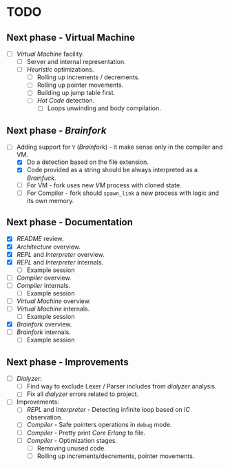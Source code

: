 # TODO

## Next phase - Virtual Machine

- [ ] *Virtual Machine* facility.
  - [ ] Server and internal representation.
  - [ ] *Heuristic* optimizations.
    - [ ] Rolling up increments / decrements.
    - [ ] Rolling up pointer movements.
    - [ ] Building up jump table first.
    - [ ] *Hot Code* detection.
      - [ ] Loops unwinding and body compilation.

## Next phase - *Brainfork*

- [ ] Adding support for `Y` (*Brainfork*) - it make sense only in the compiler and VM.
  - [x] Do a detection based on the file extension.
  - [x] Code provided as a string should be always interpreted as a *Brainfuck*.
  - [ ] For VM - fork uses new *VM* process with cloned state.
  - [ ] For Compiler - fork should `spawn_link` a new process with logic and its own memory.

## Next phase - Documentation

- [x] *README* review.
- [x] *Architecture* overview.
- [x] *REPL* and *Interpreter* overview.
- [x] *REPL* and *Interpreter* internals.
  - [ ] Example session
- [ ] *Compiler* overview.
- [ ] *Compiler* internals.
  - [ ] Example session
- [ ] *Virtual Machine* overview.
- [ ] *Virtual Machine* internals.
  - [ ] Example session
- [x] *Brainfork* overview.
- [ ] *Brainfork* internals.
  - [ ] Example session

## Next phase - Improvements

- [ ] *Dialyzer*:
  - [ ] Find way to exclude Lexer / Parser includes from *dialyzer* analysis.
  - [ ] Fix all *dialyzer* errors related to project.
- [ ] Improvements:
  - [ ] *REPL* and *Interpreter* - Detecting infinite loop based on *IC* observation.
  - [ ] *Compiler* - Safe pointers operations in `debug` mode.
  - [ ] *Compiler* - Pretty print *Core Erlang* to file.
  - [ ] *Compiler* - Optimization stages.
    - [ ] Removing unused code.
    - [ ] Rolling up increments/decrements, pointer movements.
